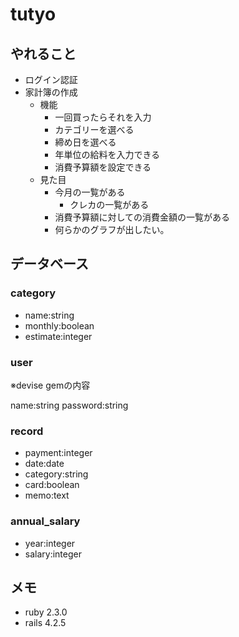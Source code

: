 # tutyo

## やれること
* ログイン認証
* 家計簿の作成
    * 機能
        * 一回買ったらそれを入力
        * カテゴリーを選べる
        * 締め日を選べる
        * 年単位の給料を入力できる
        * 消費予算額を設定できる
    * 見た目
        * 今月の一覧がある
            * クレカの一覧がある
        * 消費予算額に対しての消費金額の一覧がある
        * 何らかのグラフが出したい。

## データベース

### category

* name:string
* monthly:boolean
* estimate:integer

### user

※devise gemの内容

name:string
password:string



### record

* payment:integer
* date:date
* category:string
* card:boolean
* memo:text

### annual_salary

* year:integer
* salary:integer

###


## メモ

* ruby 2.3.0
* rails 4.2.5

